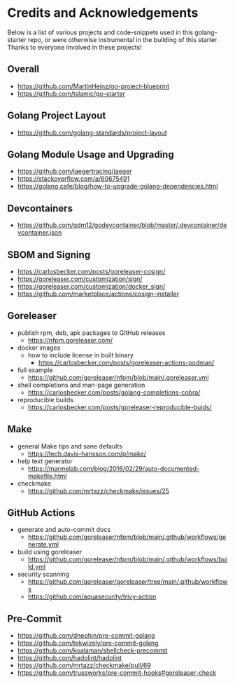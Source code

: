 # Credits and Acknowledgements

Below is a list of various projects and code-snippets used in this golang-starter repo, or were otherwise instrumental in the building of this starter. Thanks to everyone involved in these projects!

## Overall
- <https://github.com/MartinHeinz/go-project-blueprint>
- <https://github.com/tslamic/go-starter>

## Golang Project Layout
- <https://github.com/golang-standards/project-layout>

## Golang Module Usage and Upgrading
- <https://github.com/jaegertracing/jaeger>
- <https://stackoverflow.com/a/60675491>
- <https://golang.cafe/blog/how-to-upgrade-golang-dependencies.html>

## Devcontainers
- <https://github.com/qdm12/godevcontainer/blob/master/.devcontainer/devcontainer.json>

## SBOM and Signing
- <https://carlosbecker.com/posts/goreleaser-cosign/>
- <https://goreleaser.com/customization/sign/>
- <https://goreleaser.com/customization/docker_sign/>
- <https://github.com/marketplace/actions/cosign-installer>

## Goreleaser
- publish rpm, deb, apk packages to GitHub releases
    - <https://nfpm.goreleaser.com/>
- docker images
    - how to include license in built binary
        - <https://carlosbecker.com/posts/goreleaser-actions-podman/>
- full example
    - <https://github.com/goreleaser/nfpm/blob/main/.goreleaser.yml>
- shell completions and man-page generation
    - <https://carlosbecker.com/posts/golang-completions-cobra/>
- reproducible builds
    - <https://carlosbecker.com/posts/goreleaser-reproducible-buids/> 

## Make
- general Make tips and sane defaults
    - <https://tech.davis-hansson.com/p/make/>
- help text generator
    - <https://marmelab.com/blog/2016/02/29/auto-documented-makefile.html>
- checkmake
	- <https://github.com/mrtazz/checkmake/issues/25>

## GitHub Actions
- generate and auto-commit docs
    - <https://github.com/goreleaser/nfpm/blob/main/.github/workflows/generate.yml>
- build using goreleaser
    - <https://github.com/goreleaser/nfpm/blob/main/.github/workflows/build.yml>
- security scanning
    - <https://github.com/goreleaser/goreleaser/tree/main/.github/workflows>
	- <https://github.com/aquasecurity/trivy-action>

## Pre-Commit
- <https://github.com/dnephin/pre-commit-golang>
- <https://github.com/tekwizely/pre-commit-golang>
- <https://github.com/koalaman/shellcheck-precommit>
- <https://github.com/hadolint/hadolint>
- <https://github.com/mrtazz/checkmake/pull/69>
- <https://github.com/trussworks/pre-commit-hooks#goreleaser-check>

